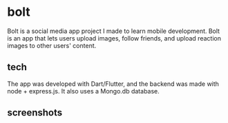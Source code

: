 # bolt
Bolt is a social media app project I made to learn mobile development. Bolt is an app that lets users upload images, follow friends, and upload reaction images to other users' content. 

## tech
The app was developed with Dart/Flutter, and the backend was made with node + express.js. It also uses a Mongo.db database.

## screenshots
